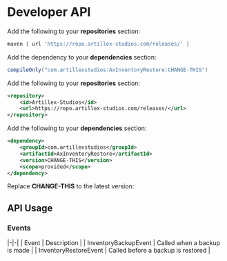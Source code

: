 # Developer API

<tabs>

<tab title="Gradle">

Add the following to your **repositories** section:
```groovy
maven { url 'https://repo.artillex-studios.com/releases/' }
```

Add the dependency to your **dependencies** section:

```groovy
compileOnly("com.artillexstudios:AxInventoryRestore:CHANGE-THIS")
```
</tab>

<tab title="Maven">

Add the following to your **repositories** section:
```xml
<repository>
    <id>Artillex-Studios</id>
    <url>https://repo.artillex-studios.com/releases/</url>
</repository>
```

Add the following to your **dependencies** section:

```xml
<dependency>
    <groupId>com.artillexstudios</groupId>
    <artifactId>AxInventoryRestore</artifactId>
    <version>CHANGE-THIS</version>
    <scope>provided</scope>
</dependency>
```
</tab>
</tabs>
<p>Replace <b>CHANGE-THIS</b> to the latest version: <a href="https://repo.artillex-studios.com/#/releases/com/artillexstudios/AxInventoryRestore"><img src="https://repo.artillex-studios.com/api/badge/latest/releases/com/artillexstudios/AxInventoryRestore?color=40c14a&amp;name=AxInventoryRestore" alt=""/></a></p>

## API Usage

### Events

|-|-|
| Event | Description |
| InventoryBackupEvent | Called when a backup is made |
| InventoryRestoreEvent | Called before a backup is restored |